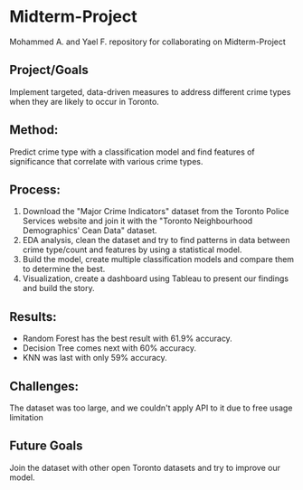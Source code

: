 # Midterm-Project
Mohammed A. and Yael F. repository for collaborating on Midterm-Project

## Project/Goals
Implement targeted, data-driven measures to address different crime types when they are likely to occur in Toronto.

## Method:
Predict crime type with a classification model and find features of significance that correlate with various crime types.

## Process:
1. Download the "Major Crime Indicators" dataset from the Toronto Police Services website and join it with the "Toronto Neighbourhood Demographics' Cean Data" dataset.
2. EDA analysis, clean the dataset and try to find patterns in data between crime type/count and features by using a statistical model.
3. Build the model, create multiple classification models and compare them to determine the best.
4. Visualization, create a dashboard using Tableau to present our findings and build the story.

## Results:
- Random Forest has the best result with 61.9% accuracy.
- Decision Tree comes next with 60% accuracy.
- KNN was last with only 59% accuracy.

## Challenges:
The dataset was too large, and we couldn't apply API to it due to free usage limitation

## Future Goals
Join the dataset with other open Toronto datasets and try to improve our model.
